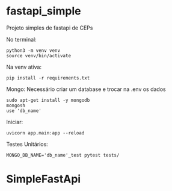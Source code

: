 # fastapi_simple
Projeto simples de fastapi de CEPs


No terminal:
```
python3 -m venv venv
source venv/bin/activate
```


Na venv ativa:
```
pip install -r requirements.txt 
```

Mongo:
Necessário criar um database e trocar na .env os dados

```
sudo apt-get install -y mongodb
mongosh
use 'db_name'
```

Iniciar:
```
uvicorn app.main:app --reload
```


Testes Unitários:
``` 
MONGO_DB_NAME='db_name'_test pytest tests/
```
# SimpleFastApi
